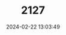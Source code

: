 ---
title: "2127"
category: "Artibeus fraterculus"
draft: false
date: 2024-02-22 13:03:49
languages:
  German: ["Peruanischer Fruchtvampir"]
  English: ["Fraternal Fruit-eating Bat"]
---